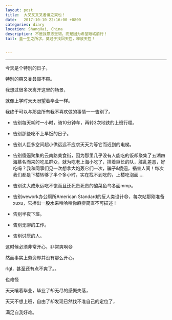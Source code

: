 ```yaml
---
layout: post
title:  大叉叉叉叉者谓之爽也！
date:   2017-10-10 22:16:00 +0800
categories: diary
location: ShangHai, China
description: 不是我意志坚韧，而是因为希望砥砺前行！
tail: 盖一生之所求，莫过于找回天性，释放天性！


---
```

---

今天是个特别的日子，

特别的爽又㕛叒叕不爽。

我想过很多次离开这里的场景，

就像上学时天天盼望着毕业一样。

我终于可以与那些所有我不喜欢做的事情一一告别了。

+ 告别每天耗时一小时，骑10分钟车，再转3次地铁的上班行程。

+ 告别那些吃不上早饭的日子。

+ 告别人巨多空间超小供远远不应求天天为等它而迟到的电梯。

+ 告别傻逼聚集的云南路美食街，因为那里几乎没有人能吃的饭却聚集了五湖四海慕名而来的吃瓜群众，就为吃老上海小吃了，排着巨长的队，脏乱差恶，好吃吗？我和同事们见一次想拿大炮轰它们一次，骗子&傻逼，祸害人间！每次我们都是下楼转够了半个多小时，实在找不到吃的，上楼吃泡面....

+ 告别沈大成永远吃不饱而且还死贵死贵的酸菜鱼乌冬面mmp。

+ 告别wework办公厕所American Standard的反人类设计😄，每次站那刚准备xuxu，它捧出一股水来哈哈哈你麻痹简直不可描述！

+ 告别半夜下班。

+ 告别无聊的工作。

+ 告别讨厌的人。
    
这时候必须非常开心，非常爽啊😄

然而事实上劳资却并没有那么开心。

rlgl，甚至还有点不爽了。。

也难怪

天天嚷着毕业，毕业了却无尽的感慨失落，

天天不想上班，自由了却发现已然找不准自己的定位了，

满足自我好难。
    
